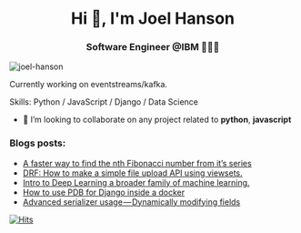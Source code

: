 <h1 align="center">Hi 👋, I'm Joel Hanson</h1>
<h3 align="center">Software Engineer @IBM 👨🏻‍💻</h3>

<p><img align="center" src="https://miro.medium.com/max/3000/0*ONiAadfitbLoc8Yg.png" alt="joel-hanson" /></p>

Currently working on eventstreams/kafka.

Skills: Python / JavaScript / Django / Data Science

- 👯  I’m looking to collaborate on any project related to **python**, **javascript**

### Blogs posts:
<!-- BLOG-POST-LIST:START -->
- [A faster way to find the nth Fibonacci number from it’s series](https://joel-hanson.medium.com/a-faster-way-to-find-the-nth-fibonacci-number-from-its-series-ca43516744a5?source=rss-906309768f3a------2)
- [DRF: How to make a simple file upload API using viewsets.](https://joel-hanson.medium.com/drf-how-to-make-a-simple-file-upload-api-using-viewsets-1b1e65ed65ca?source=rss-906309768f3a------2)
- [Intro to Deep Learning a broader family of machine learning.](https://medium.com/analytics-vidhya/intro-to-deep-learning-dc95bd892802?source=rss-906309768f3a------2)
- [How to use PDB for Django inside a docker](https://joel-hanson.medium.com/how-to-use-pdb-for-django-inside-a-docker-12c424d880ec?source=rss-906309768f3a------2)
- [Advanced serializer usage — Dynamically modifying fields](https://joel-hanson.medium.com/advanced-serializer-usage-dynamically-modifying-fields-e7c3bc28efa6?source=rss-906309768f3a------2)
<!-- BLOG-POST-LIST:END -->
<!-- 
### Connect with me:
<p align="left">
<a href="https://dev.to/joelhanson" target="blank"><img align="center" src="https://cdn.jsdelivr.net/npm/simple-icons@3.0.1/icons/dev-dot-to.svg" alt="joelhanson" height="30" width="40" /></a>
<a href="https://twitter.com/joelhanson25" target="blank"><img align="center" src="https://cdn.jsdelivr.net/npm/simple-icons@3.0.1/icons/twitter.svg" alt="joelhanson25" height="30" width="40" /></a>
<a href="https://kaggle.com/joelhanson" target="blank"><img align="center" src="https://cdn.jsdelivr.net/npm/simple-icons@3.0.1/icons/kaggle.svg" alt="joelhanson" height="30" width="40" /></a>
<a href="https://medium.com/@joelhanson25" target="blank"><img align="center" src="https://cdn.jsdelivr.net/npm/simple-icons@3.0.1/icons/medium.svg" alt="@joelhanson25" height="30" width="40" /></a>
<a href="/https://medium.com/feed/@joelhanson25" target="blank"><img align="center" src="https://cdn.jsdelivr.net/npm/simple-icons@3.0.1/icons/rss.svg" alt="https://medium.com/feed/@joelhanson25" height="30" width="40" /></a>
</p>


![Profile views](https://gpvc.arturio.dev/joel-hanson)   -->
[![Hits](https://hits.seeyoufarm.com/api/count/incr/badge.svg?url=https%3A%2F%2Fgithub.com%2Fjoel-hanson%2Fhit-counter&count_bg=%23ED3E2B&title_bg=%23373535&icon=&icon_color=%23F95353&title=hits&edge_flat=false)](https://hits.seeyoufarm.com)
